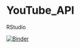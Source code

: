 # YouTube_API

RStudio

[![Binder](http://mybinder.org/badge.svg)](http://mybinder.org/v2/gh/aspenrozal/YouTube_API/main?urlpath=rstudio)
